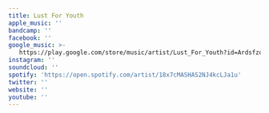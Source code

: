 ```yaml
---
title: Lust For Youth
apple_music: ''
bandcamp: ''
facebook: ''
google_music: >-
   https://play.google.com/store/music/artist/Lust_For_Youth?id=Ardsfzqui4co5gbiq7pmsy6l3v4
instagram: ''
soundcloud: ''
spotify: 'https://open.spotify.com/artist/18x7cMASHAS2NJ4kcLJa1u'
twitter: ''
website: ''
youtube: ''
---
```

